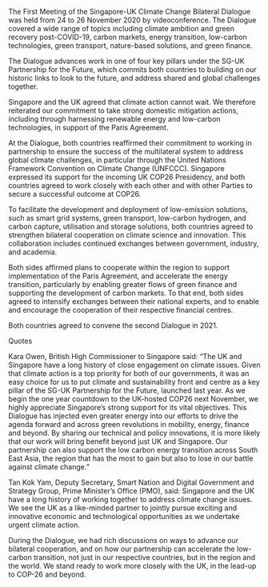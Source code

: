 The First Meeting of the Singapore-UK Climate Change Bilateral Dialogue was held from 24 to 26 November 2020 by videoconference. The Dialogue covered a wide range of topics including climate ambition and green recovery post-COVID-19, carbon markets, energy transition, low-carbon technologies, green transport, nature-based solutions, and green finance. 

The Dialogue advances work in one of four key pillars under the SG-UK Partnership for the Future, which commits both countries to building on our historic links to look to the future, and address shared and global challenges together. 

Singapore and the UK agreed that climate action cannot wait. We therefore reiterated our commitment to take strong domestic mitigation actions, including through harnessing renewable energy and low-carbon technologies, in support of the Paris Agreement. 

At the Dialogue, both countries reaffirmed their commitment to working in partnership to ensure the success of the multilateral system to address global climate challenges, in particular through the United Nations Framework Convention on Climate Change (UNFCCC). Singapore expressed its support for the incoming UK COP26 Presidency, and both countries agreed to work closely with each other and with other Parties to secure a successful outcome at COP26. 

To facilitate the development and deployment of low-emission solutions, such as smart grid systems, green transport, low-carbon hydrogen, and carbon capture, utilisation and storage solutions, both countries agreed to strengthen bilateral cooperation on climate science and innovation. This collaboration includes continued exchanges between government, industry, and academia. 

Both sides affirmed plans to cooperate within the region to support implementation of the Paris Agreement, and accelerate the energy transition, particularly by enabling greater flows of green finance and supporting the development of carbon markets. To that end, both sides agreed to intensify exchanges between their national experts, and to enable and encourage the cooperation of their respective financial centres.

Both countries agreed to convene the second Dialogue in 2021.


Quotes

Kara Owen, British High Commissioner to Singapore said: “The UK and Singapore have a long history of close engagement on climate issues. Given that climate action is a top priority for both of our governments, it was an easy choice for us to put climate and sustainability front and centre as a key pillar of the SG-UK Partnership for the Future, launched last year. As we begin the one year countdown to the UK-hosted COP26 next November, we highly appreciate Singapore’s strong support for its vital objectives. This 
Dialogue has injected even greater energy into our efforts to drive the agenda forward and across green revolutions in mobility, energy, finance and beyond. By sharing our technical and policy innovations, it is more likely that our work will bring benefit beyond just UK and Singapore. Our partnership can also support the low carbon energy transition across South East Asia, the region that has the most to gain but also to lose in our battle against climate change.” 

Tan Kok Yam, Deputy Secretary, Smart Nation and Digital Government and Strategy Group, Prime Minister’s Office (PMO), said: Singapore and the UK have a long history of working together to address climate change issues. We see the UK as a like-minded partner to jointly pursue exciting and innovative economic and technological opportunities as we undertake urgent climate action.

During the Dialogue, we had rich discussions on ways to advance our bilateral cooperation, and on how our partnership can accelerate the low-carbon transition, not just in our respective countries, but in the region and the world. We stand ready to work more closely with the UK, in the lead-up to COP-26 and beyond.
